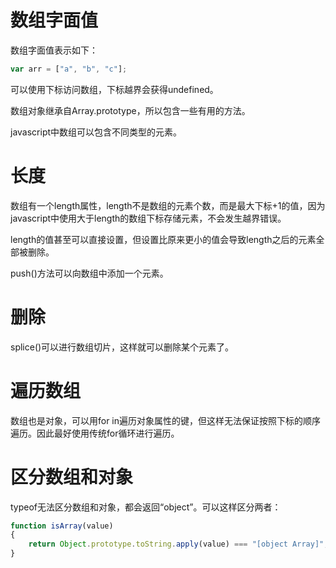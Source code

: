 # 数组字面值

数组字面值表示如下：

```javascript
var arr = ["a", "b", "c"];
```

可以使用下标访问数组，下标越界会获得undefined。

数组对象继承自Array.prototype，所以包含一些有用的方法。

javascript中数组可以包含不同类型的元素。

# 长度

数组有一个length属性，length不是数组的元素个数，而是最大下标+1的值，因为javascript中使用大于length的数组下标存储元素，不会发生越界错误。

length的值甚至可以直接设置，但设置比原来更小的值会导致length之后的元素全部被删除。

push()方法可以向数组中添加一个元素。

# 删除

splice()可以进行数组切片，这样就可以删除某个元素了。

# 遍历数组

数组也是对象，可以用for in遍历对象属性的键，但这样无法保证按照下标的顺序遍历。因此最好使用传统for循环进行遍历。

# 区分数组和对象

typeof无法区分数组和对象，都会返回“object”。可以这样区分两者：

```javascript
function isArray(value)
{
	return Object.prototype.toString.apply(value) === "[object Array]";
}
```
